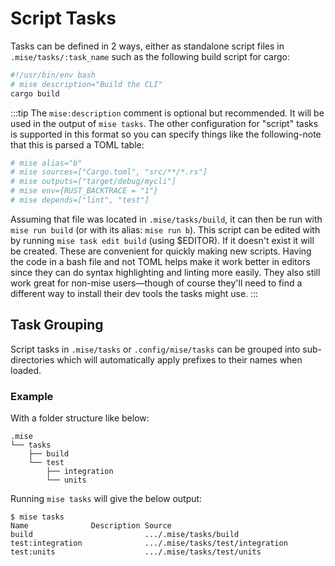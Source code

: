 # Script Tasks

Tasks can be defined in 2 ways, either as standalone script files in `.mise/tasks/:task_name` such as the following build script
for cargo:

```bash
#!/usr/bin/env bash
# mise description="Build the CLI"
cargo build
```

:::tip
The `mise:description` comment is optional but recommended. It will be used in the output of `mise tasks`.
The other configuration for "script" tasks is supported in this format so you can specify things like the
following-note that this is parsed a TOML table:

```bash
# mise alias="b"
# mise sources=["Cargo.toml", "src/**/*.rs"]
# mise outputs=["target/debug/mycli"]
# mise env={RUST_BACKTRACE = "1"}
# mise depends=["lint", "test"]
```

Assuming that file was located in `.mise/tasks/build`, it can then be run with `mise run build` (or with its alias: `mise run b`).
This script can be edited with by running `mise task edit build` (using $EDITOR). If it doesn't exist it will be created.
These are convenient for quickly making new scripts. Having the code in a bash file and not TOML helps make it work
better in editors since they can do syntax highlighting and linting more easily. They also still work great for non-mise users—though
of course they'll need to find a different way to install their dev tools the tasks might use.
:::

## Task Grouping

Script tasks in `.mise/tasks` or `.config/mise/tasks` can be grouped into
sub-directories which will automatically apply prefixes to their names
when loaded.

### Example

With a folder structure like below:

```text
.mise
└── tasks
    ├── build
    └── test
        ├── integration
        └── units
```

Running `mise tasks` will give the below output:

```text
$ mise tasks
Name              Description Source
build                         .../.mise/tasks/build
test:integration              .../.mise/tasks/test/integration
test:units                    .../.mise/tasks/test/units
```
